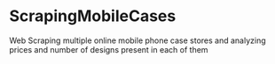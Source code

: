 # ScrapingMobileCases
Web Scraping multiple online mobile phone case stores and analyzing prices and number of designs present in each of them

